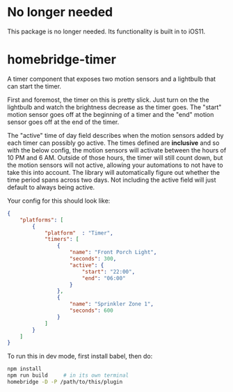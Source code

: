 # No longer needed
This package is no longer needed. Its functionality is built in to iOS11.

# homebridge-timer
A timer component that exposes two motion sensors and a lightbulb that can start the timer.

First and foremost, the timer on this is pretty slick. Just turn on the the lightbulb and
watch the brightness decrease as the timer goes. The "start" motion sensor goes off at the
beginning of a timer and the "end" motion sensor goes off at the end of the timer.

The "active" time of day field describes when the motion sensors added by each timer can 
possibly go active. The times defined are **inclusive** and so with the below config, the 
motion sensors will activate between the hours of 10 PM and 6 AM. Outside of those hours, 
the timer will still count down, but the motion sensors will not active, allowing your 
automations to not have to take this into account. The library will automatically figure out 
whether the time period spans across two days. Not including the active field will just default
to always being active.

Your config for this should look like:

```json
{
    "platforms": [
        {
            "platform"  : "Timer",
            "timers": [
                {
                    "name": "Front Porch Light",
                    "seconds": 300,
                    "active": {
                        "start": "22:00",
                        "end": "06:00"
                    }
                },
                {
                    "name": "Sprinkler Zone 1",
                    "seconds": 600
                }
            ]
        }
    ]
}
```

To run this in dev mode, first install babel, then do:

```bash
npm install
npm run build     # in its own terminal
homebridge -D -P /path/to/this/plugin
```
